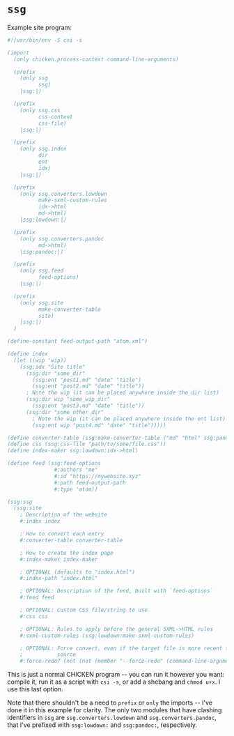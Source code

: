 # `ssg`

Example site program:

```scm
#!/usr/bin/env -S csi -s

(import
  (only chicken.process-context command-line-arguments)

  (prefix
    (only ssg
          ssg)
    |ssg:|)

  (prefix
    (only ssg.css
          css-content
          css-file)
    |ssg:|)

  (prefix
    (only ssg.index
          dir
          ent
          idx)
    |ssg:|)

  (prefix
    (only ssg.converters.lowdown
          make-sxml-custom-rules
          idx->html
          md->html)
    |ssg:lowdown:|)

  (prefix
    (only ssg.converters.pandoc
          md->html)
    |ssg:pandoc:|)

  (prefix
    (only ssg.feed
          feed-options)
    |ssg:|)

  (prefix
    (only ssg.site
          make-converter-table
          site)
    |ssg:|)
  )

(define-constant feed-output-path "atom.xml")

(define index
  (let ((wip 'wip))
    (ssg:idx "Site title"
      (ssg:dir "some_dir"
        (ssg:ent "post1.md" "date" "title")
        (ssg:ent "post2.md" "date" "title"))
      ; Note the wip (it can be placed anywhere inside the dir list)
      (ssg:dir wip "some_wip_dir"
        (ssg:ent "post3.md" "date" "title"))
      (ssg:dir "some_other_dir"
        ; Note the wip (it can be placed anywhere inside the ent list)
        (ssg:ent wip "post4.md" "date" "title")))))

(define converter-table (ssg:make-converter-table ("md" "html" ssg:pandoc:md->html)))
(define css (ssg:css-file "path/to/some/file.css"))
(define index-maker ssg:lowdown:idx->html)

(define feed (ssg:feed-options
               #:authors "me"
               #:id "https://mywebsite.xyz"
               #:path feed-output-path
               #:type 'atom))

(ssg:ssg
  (ssg:site
    ; Description of the website
    #:index index

    ; How to convert each entry
    #:converter-table converter-table

    ; How to create the index page
    #:index-maker index-maker

    ; OPTIONAL (defaults to "index.html")
    #:index-path "index.html"

    ; OPTIONAL: Description of the feed, built with `feed-options`
    #:feed feed

    ; OPTIONAL: Custom CSS file/string to use
    #:css css

    ; OPTIONAL: Rules to apply before the general SXML->HTML rules
    #:sxml-custom-rules (ssg:lowdown:make-sxml-custom-rules)

    ; OPTIONAL: Force convert, even if the target file is more recent than the
    ;           source
    #:force-redo? (not (not (member "--force-redo" (command-line-arguments))))
```

This is just a normal CHICKEN program -- you can run it however you want:
compile it, run it as a script with `csi -s`, or add a shebang and `chmod u+x`.
I use this last option.

Note that there shouldn't be a need to `prefix` or `only` the imports -- I've
done it in this example for clarity. The only two modules that have clashing
identifiers in `ssg` are `ssg.converters.lowdown` and `ssg.converters.pandoc`,
that I've prefixed with `ssg:lowdown:` and `ssg:pandoc:`, respectively.
